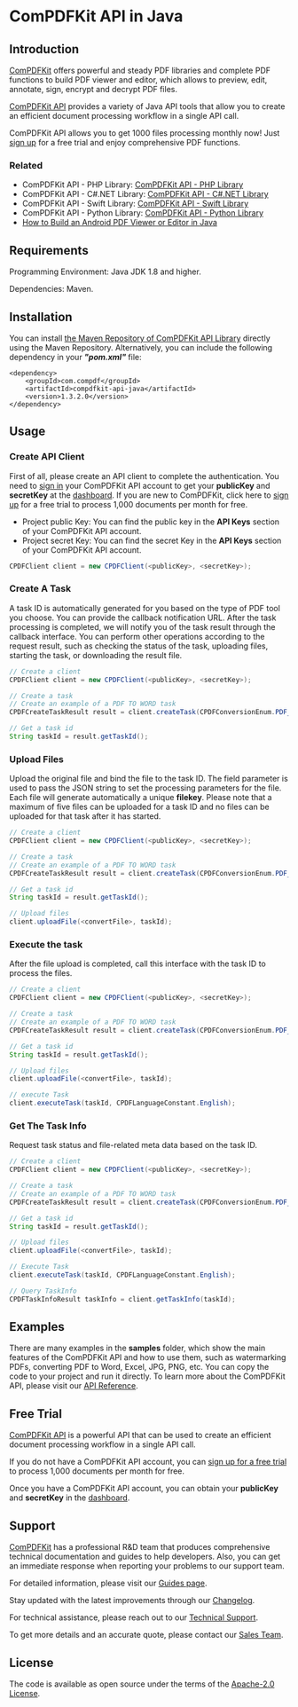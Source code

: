 # ComPDFKit API in Java

## Introduction

[ComPDFKit](https://www.compdf.com/) offers powerful and steady PDF libraries and complete PDF functions to build PDF viewer and editor, which allows to preview, edit, annotate, sign, encrypt and decrypt PDF files.

[ComPDFKit API](https://api.compdf.com) provides a variety of Java API tools that allow you to create an efficient document processing workflow in a single API call. 

ComPDFKit API allows you to get 1000 files processing monthly now! Just [sign up](https://api.compdf.com/signup) for a free trial and enjoy comprehensive PDF functions.

### Related

- ComPDFKit API - PHP Library: [ComPDFKit API - PHP Library](https://github.com/ComPDFKit/compdfkit-api-php)
- ComPDFKit API - C#.NET Library: [ComPDFKit API - C#.NET Library](https://github.com/ComPDFKit/compdfkit-api-.net)
- ComPDFKit API - Swift Library: [ComPDFKit API - Swift Library](https://github.com/ComPDFKit/compdfkit-api-swift)
- ComPDFKit API - Python Library: [ComPDFKit API - Python Library](https://github.com/ComPDFKit/compdfkit-api-python)
- [How to Build an Android PDF Viewer or Editor in Java](https://www.compdf.com/blog/build-an-android-pdf-viewer-or-editor)


## Requirements

Programming Environment: Java JDK 1.8 and higher.

Dependencies: Maven.



## Installation

You can install [the Maven Repository of ComPDFKit API Library](https://mvnrepository.com/artifact/com.compdf/compdfkit-api-java/1.3.2.0) directly using the Maven Repository. Alternatively, you can include the following dependency in your ***"pom.xml"*** file:

```
<dependency>
    <groupId>com.compdf</groupId>
    <artifactId>compdfkit-api-java</artifactId>
    <version>1.3.2.0</version>
</dependency>
```

## Usage

### Create API Client

First of all, please create an API client to complete the authentication. You need to [sign in](https://api.compdf.com/login) your ComPDFKit API account to get your **publicKey** and **secretKey** at the [dashboard](https://api-dashboard.compdf.com/api/keys). If you are new to ComPDFKit, click here to [sign up](https://api.compdf.com/signup) for a free trial to process 1,000 documents per month for free.

- Project public Key: You can find the public key in the **API Keys** section of your ComPDFKit API account.
- Project secret Key: You can find the secret Key in the **API Keys** section of your ComPDFKit API account.

```java
CPDFClient client = new CPDFClient(<publicKey>, <secretKey>);
```



### Create A Task

A task ID is automatically generated for you based on the type of PDF tool you choose. You can provide the callback notification URL. After the task processing is completed, we will notify you of the task result through the callback interface. You can perform other operations according to the request result, such as checking the status of the task, uploading files, starting the task, or downloading the result file.

```java
// Create a client
CPDFClient client = new CPDFClient(<publicKey>, <secretKey>);

// Create a task
// Create an example of a PDF TO WORD task
CPDFCreateTaskResult result = client.createTask(CPDFConversionEnum.PDF_TO_WORD.getValue());

// Get a task id
String taskId = result.getTaskId();
```



### Upload Files

Upload the original file and bind the file to the task ID. The field parameter is used to pass the JSON string to set the processing parameters for the file. Each file will generate automatically a unique **filekey**. Please note that a maximum of five files can be uploaded for a task ID and no files can be uploaded for that task after it has started.

```java
// Create a client
CPDFClient client = new CPDFClient(<publicKey>, <secretKey>);

// Create a task
// Create an example of a PDF TO WORD task
CPDFCreateTaskResult result = client.createTask(CPDFConversionEnum.PDF_TO_WORD.getValue());

// Get a task id
String taskId = result.getTaskId();

// Upload files
client.uploadFile(<convertFile>, taskId);
```



### Execute the task

After the file upload is completed, call this interface with the task ID to process the files.

```java
// Create a client
CPDFClient client = new CPDFClient(<publicKey>, <secretKey>);

// Create a task
// Create an example of a PDF TO WORD task
CPDFCreateTaskResult result = client.createTask(CPDFConversionEnum.PDF_TO_WORD.getValue());

// Get a task id
String taskId = result.getTaskId();

// Upload files
client.uploadFile(<convertFile>, taskId);

// execute Task
client.executeTask(taskId, CPDFLanguageConstant.English);
```



### Get The Task Info

Request task status and file-related meta data based on the task ID.

```java
// Create a client
CPDFClient client = new CPDFClient(<publicKey>, <secretKey>);

// Create a task
// Create an example of a PDF TO WORD task
CPDFCreateTaskResult result = client.createTask(CPDFConversionEnum.PDF_TO_WORD.getValue());

// Get a task id
String taskId = result.getTaskId();

// Upload files
client.uploadFile(<convertFile>, taskId);

// Execute Task
client.executeTask(taskId, CPDFLanguageConstant.English);

// Query TaskInfo
CPDFTaskInfoResult taskInfo = client.getTaskInfo(taskId);
```

## Examples

There are many examples in the **samples** folder, which show the main features of the ComPDFKit API and how to use them, such as watermarking PDFs, converting PDF to Word, Excel, JPG, PNG, etc. You can copy the code to your project and run it directly. To learn more about the ComPDFKit API, please visit our [API Reference](https://api.compdf.com/api-reference/overview).


## Free Trial

[ComPDFKit API](https://api.compdf.com/) is a powerful API that can be used to create an efficient document processing workflow in a single API call.

If you do not have a ComPDFKit API account, you can [sign up for a free trial](https://api.compdf.com/signup) to process 1,000 documents per month for free.

Once you have a ComPDFKit API account, you can obtain your **publicKey** and **secretKey** in the [dashboard](https://api-dashboard.compdf.com/api/keys).


## Support

[ComPDFKit](https://www.compdf.com/) has a professional R&D team that produces comprehensive technical documentation and guides to help developers. Also, you can get an immediate response when reporting your problems to our support team.

For detailed information, please visit our [Guides page](https://api.compdf.com/api/docs/guides).

Stay updated with the latest improvements through our [Changelog](https://www.compdf.com/api/changelog-compdfkit-api).

For technical assistance, please reach out to our [Technical Support](https://www.compdf.com/support).

To get more details and an accurate quote, please contact our [Sales Team](https://www.compdf.com/contact-sales).


## License

The code is available as open source under the terms of the [Apache-2.0 License](https://opensource.org/license/apache-2-0).
